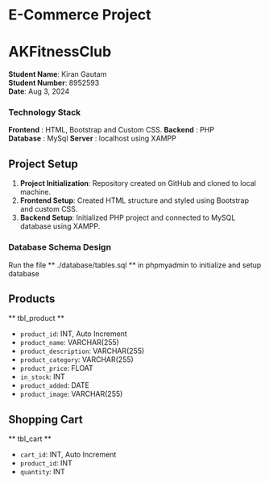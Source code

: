 # E-Commerce Project
# AKFitnessClub

**Student Name**: Kiran Gautam  
**Student Number**: 8952593  
**Date**: Aug 3, 2024

### Technology Stack

**Frontend** : HTML, Bootstrap and Custom CSS. 
**Backend** : PHP  
**Database** : MySql
**Server** : localhost using XAMPP

## Project Setup

1. **Project Initialization**: Repository created on GitHub and cloned to local machine.
2. **Frontend Setup**: Created HTML structure and styled using Bootstrap and custom CSS.
3. **Backend Setup**: Initialized PHP project and connected to MySQL database using XAMPP.

### Database Schema Design
Run the file ** ./database/tables.sql ** in phpmyadmin to initialize and setup database

## Products
** tbl_product **

- `product_id`: INT, Auto Increment
- `product_name`: VARCHAR(255)
- `product_description`: VARCHAR(255)
- `product_category`: VARCHAR(255)
- `product_price`: FLOAT
- `in_stock`: INT
- `product_added`: DATE
- `product_image`: VARCHAR(255)

## Shopping Cart
** tbl_cart **
- `cart_id`: INT, Auto Increment
- `product_id`: INT
- `quantity`: INT



